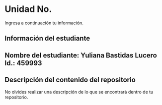 # Unidad No. 
Ingresa a continuación tu información.
## Información del estudiante  
Nombre del estudiante:  Yuliana Bastidas Lucero
Id.: 459993
---
## Descripción del contenido del repositorio  
No olvides realizar una descripción de lo que se encontrará dentro de tu repositorio.

